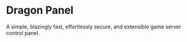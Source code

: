 # Dragon Panel

A simple, blazingly fast, effortlessly secure, and extensible game server control panel.
